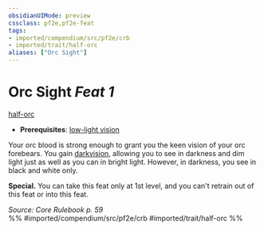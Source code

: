 ```yaml
---
obsidianUIMode: preview
cssclass: pf2e,pf2e-feat
tags:
- imported/compendium/src/pf2e/crb
- imported/trait/half-orc
aliases: ["Orc Sight"]
---
```

# Orc Sight  *Feat 1*  
[half-orc](half-orc.md)  

- **Prerequisites**: [low-light vision](low-light-vision.md)

Your orc blood is strong enough to grant you the keen vision of your orc forebears. You gain [darkvision](rules/abilities/darkvision.md), allowing you to see in darkness and dim light just as well as you can in bright light. However, in darkness, you see in black and white only.

**Special.** You can take this feat only at 1st level, and you can't retrain out of this feat or into this feat.

*Source: Core Rulebook p. 59*  
%% #imported/compendium/src/pf2e/crb #imported/trait/half-orc %%